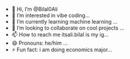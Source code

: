 - 👋 Hi, I’m @Bilal0Ali
- 👀 I’m interested in vibe coding...
- 🌱 I’m currently learning machine learning ...
- 💞️ I’m looking to collaborate on cool projects ...
- 📫 How to reach me itsali.bilal is my ig...
- 😄 Pronouns: he/him ...
- ⚡ Fun fact: i am doing economics major...

<!---
Bilal0Ali/Bilal0Ali is a ✨ special ✨ repository because its `README.md` (this file) appears on your GitHub profile.
You can click the Preview link to take a look at your changes.
--->
